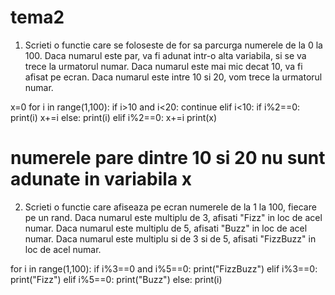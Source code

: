 # tema2

1) Scrieti o functie care se foloseste de for sa parcurga numerele de la 0 la 100.
Daca numarul este par, va fi adunat intr-o alta variabila, si se va trece la urmatorul numar.
Daca numarul este mai mic decat 10, va fi afisat pe ecran.
Daca numarul este intre 10 si 20, vom trece la urmatorul numar.


x=0
for i in range(1,100):
    if i>10 and i<20:
        continue
    elif i<10:
        if i%2==0:
            print(i)
            x+=i
        else:
            print(i)
    elif i%2==0:
        x+=i
print(x)   


# numerele pare dintre 10 si 20 nu sunt adunate in variabila x


2) Scrieti o functie care afiseaza pe ecran numerele de la 1 la 100, fiecare pe un rand.
Daca numarul este multiplu de 3, afisati "Fizz" in loc de acel numar.
Daca numarul este multiplu de 5, afisati "Buzz" in loc de acel numar.
Daca numarul este multiplu si de 3 si de 5, afisati "FizzBuzz" in loc de acel numar.


for i in range(1,100):
    if i%3==0 and i%5==0:
        print("FizzBuzz")
    elif i%3==0:
        print("Fizz")
    elif i%5==0:
        print("Buzz")
    else:
        print(i)
